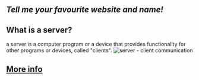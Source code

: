_Tell me your favourite website and name!_
---
## What is a server?
a server is a computer program or a device that provides functionality for other programs or devices, called "clients".
![server - client communication](http://computernetworkingsimplified.in/wp-content/uploads/clientserver.jpg)

[More info](https://www.lifewire.com/servers-in-computer-networking-817380)
---
